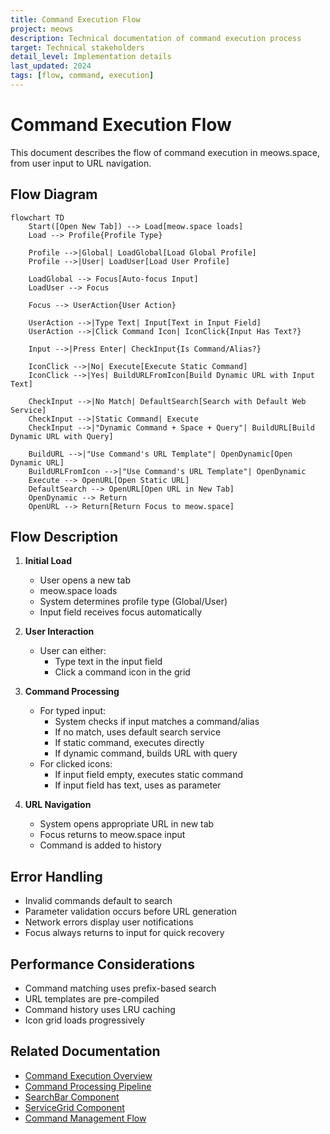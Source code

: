 ```yaml
---
title: Command Execution Flow
project: meows
description: Technical documentation of command execution process
target: Technical stakeholders
detail_level: Implementation details
last_updated: 2024
tags: [flow, command, execution]
---
```


# Command Execution Flow

This document describes the flow of command execution in meows.space, from user input to URL navigation.

## Flow Diagram

```mermaid
flowchart TD
    Start([Open New Tab]) --> Load[meow.space loads]
    Load --> Profile{Profile Type}

    Profile -->|Global| LoadGlobal[Load Global Profile]
    Profile -->|User| LoadUser[Load User Profile]

    LoadGlobal --> Focus[Auto-focus Input]
    LoadUser --> Focus

    Focus --> UserAction{User Action}

    UserAction -->|Type Text| Input[Text in Input Field]
    UserAction -->|Click Command Icon| IconClick{Input Has Text?}

    Input -->|Press Enter| CheckInput{Is Command/Alias?}

    IconClick -->|No| Execute[Execute Static Command]
    IconClick -->|Yes| BuildURLFromIcon[Build Dynamic URL with Input Text]

    CheckInput -->|No Match| DefaultSearch[Search with Default Web Service]
    CheckInput -->|Static Command| Execute
    CheckInput -->|"Dynamic Command + Space + Query"| BuildURL[Build Dynamic URL with Query]

    BuildURL -->|"Use Command's URL Template"| OpenDynamic[Open Dynamic URL]
    BuildURLFromIcon -->|"Use Command's URL Template"| OpenDynamic
    Execute --> OpenURL[Open Static URL]
    DefaultSearch --> OpenURL[Open URL in New Tab]
    OpenDynamic --> Return
    OpenURL --> Return[Return Focus to meow.space]
```

## Flow Description

1. **Initial Load**

   - User opens a new tab
   - meow.space loads
   - System determines profile type (Global/User)
   - Input field receives focus automatically

2. **User Interaction**

   - User can either:
     - Type text in the input field
     - Click a command icon in the grid

3. **Command Processing**

   - For typed input:
     - System checks if input matches a command/alias
     - If no match, uses default search service
     - If static command, executes directly
     - If dynamic command, builds URL with query
   - For clicked icons:
     - If input field empty, executes static command
     - If input field has text, uses as parameter

4. **URL Navigation**
   - System opens appropriate URL in new tab
   - Focus returns to meow.space input
   - Command is added to history

## Error Handling

- Invalid commands default to search
- Parameter validation occurs before URL generation
- Network errors display user notifications
- Focus always returns to input for quick recovery

## Performance Considerations

- Command matching uses prefix-based search
- URL templates are pre-compiled
- Command history uses LRU caching
- Icon grid loads progressively

## Related Documentation

- [Command Execution Overview](../index.md#command-execution)
- [Command Processing Pipeline](../technical/technology.md#command-processing-pipeline)
- [SearchBar Component](../components/SearchBar.md)
- [ServiceGrid Component](../components/ServiceGrid.md)
- [Command Management Flow](command-management.md)
